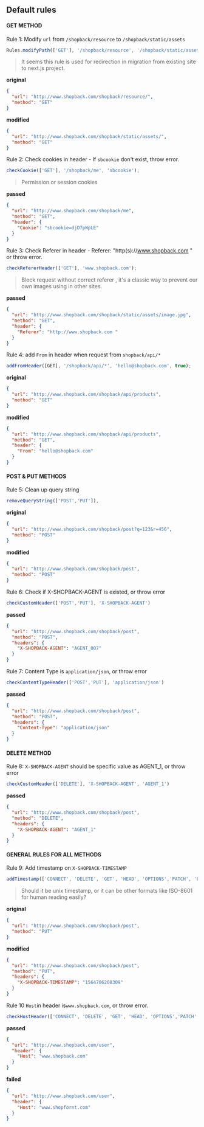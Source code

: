 
## Default rules

#### GET METHOD

Rule 1: Modify `url` from `/shopback/resource` to `/shopback/static/assets`

```js
Rules.modifyPath(['GET'], '/shopback/resource', '/shopback/static/assets');
```

> It seems this rule is used for redirection in migration from existing site to next.js project.

**original**

```json
{
  "url": "http://www.shopback.com/shopback/resource/",
  "method": "GET"
}
```

**modified**

```json
{
  "url": "http://www.shopback.com/shopback/static/assets/",
  "method": "GET"
}
```

Rule 2: Check cookies in header - If `sbcookie` don't exist, throw error.

```js
checkCookie(['GET'], '/shopback/me', 'sbcookie');
```


> Permission or session cookies

**passed**

```json
{
  "url": "http://www.shopback.com/shopback/me",
  "method": "GET",
  "header": {
    "Cookie": "sbcookie=djD7pWpLE"
  }
}
```

Rule 3: Check Referer in header - Referer: "http(s)://www.shopback.com " or throw error.

```js
checkRefererHeader(['GET'], 'www.shopback.com');
```

> Block request without correct referer , it's a classic way to prevent our own images using in other sites.

**passed**

```json
{
  "url": "http://www.shopback.com/shopback/static/assets/image.jpg",
  "method": "GET",
  "header": {
    "Referer": "http://www.shopback.com "
  }
}
```

Rule 4: add `From` in header when request from `shopback/api/*`

```js
addFromHeader([GET], '/shopback/api/*', 'hello@shopback.com', true);
```

**original**

```json
{
  "url": "http://www.shopback.com/shopback/api/products",
  "method": "GET"
}
```

**modified**

```json
{
  "url": "http://www.shopback.com/shopback/api/products",
  "method": "GET",
  "header": {
    "From": "hello@shopback.com"
  }
}
```

#### POST & PUT METHODS

Rule 5: Clean up query string

```js
removeQueryString(['POST','PUT']),
```

**original**

```json
{
  "url": "http://www.shopback.com/shopback/post?q=123&r=456",
  "method": "POST"
}
```

**modified**

```json
{
  "url": "http://www.shopback.com/shopback/post",
  "method": "POST"
}
```

Rule 6: Check if X-SHOPBACK-AGENT is existed, or throw error

```js
checkCustomHeader(['POST','PUT'], 'X-SHOPBACK-AGENT')
```

**passed**

```json
{
  "url": "http://www.shopback.com/shopback/post",
  "method": "POST",
  "headers": {
    "X-SHOPBACK-AGENT": "AGENT_007"
  }
}
```

Rule 7: Content Type is `application/json`, or throw error

```js
checkContentTypeHeader(['POST','PUT'], 'application/json')
```
**passed**

```json
{
  "url": "http://www.shopback.com/shopback/post",
  "method": "POST",
  "headers": {
    "Content-Type": "application/json"
  }
}
```

#### DELETE METHOD

Rule 8: `X-SHOPBACK-AGENT` should be specific value as AGENT_1, or throw error

```js
checkCustomHeader(['DELETE'], 'X-SHOPBACK-AGENT', 'AGENT_1')
```

**passed**

```json
{
  "url": "http://www.shopback.com/shopback/post",
  "method": "DELETE",
  "headers": {
    "X-SHOPBACK-AGENT": "AGENT_1"
  }
}
```

#### GENERAL RULES FOR ALL METHODS

Rule 9: Add timestamp on `X-SHOPBACK-TIMESTAMP`

```js
addTimestamp(['CONNECT', 'DELETE', 'GET', 'HEAD', 'OPTIONS','PATCH', 'POST', 'PUT', 'TRACE'], 'X-SHOPBACK-TIMESTAMP', true)
```

> Should it be unix timestamp, or it can be other formats like ISO-8601 for human reading easily?

**original**

```json
{
  "url": "http://www.shopback.com/shopback/post",
  "method": "PUT"
}
```

**modified**

```json
{
  "url": "http://www.shopback.com/shopback/post",
  "method": "PUT",
  "headers": {
    "X-SHOPBACK-TIMESTAMP": "1564706208309"
  }
}
```

Rule 10 `Host`in header is`www.shopback.com`, or throw error.

```js
checkHostHeader(['CONNECT', 'DELETE', 'GET', 'HEAD', 'OPTIONS','PATCH', 'POST', 'PUT', 'TRACE'], hostname)
```

**passed**

```json
{
  "url": "http://www.shopback.com/user",
  "header": {
    "Host": "www.shopback.com"
  }
}
```

**failed**

```json
{
  "url": "http://www.shopback.com/user",
  "header": {
    "Host": "www.shopfornt.com"
  }
}
```

